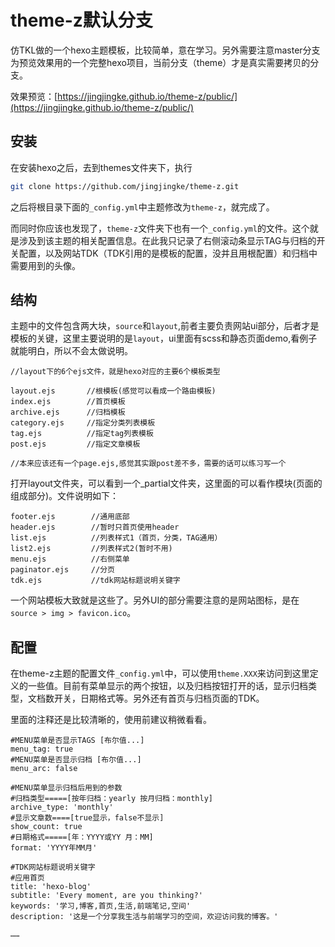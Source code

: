 # theme-z默认分支 #
仿TKL做的一个hexo主题模板，比较简单，意在学习。另外需要注意master分支为预览效果用的一个完整hexo项目，当前分支（theme）才是真实需要拷贝的分支。

效果预览：[https://jingjingke.github.io/theme-z/public/](https://jingjingke.github.io/theme-z/public/)

## 安装 ##
在安装hexo之后，去到themes文件夹下，执行
``` bash
git clone https://github.com/jingjingke/theme-z.git
```
之后将根目录下面的`_config.yml`中主题修改为`theme-z`，就完成了。

而同时你应该也发现了，`theme-z`文件夹下也有一个`_config.yml`的文件。这个就是涉及到该主题的相关配置信息。在此我只记录了右侧滚动条显示TAG与归档的开关配置，以及网站TDK（TDK引用的是模板的配置，没并且用根配置）和归档中需要用到的头像。

## 结构 ##
主题中的文件包含两大块，`source`和`layout`,前者主要负责网站ui部分，后者才是模板的关键，这里主要说明的是`layout`，ui里面有scss和静态页面demo,看例子就能明白，所以不会太做说明。
```pre
//layout下的6个ejs文件，就是hexo对应的主要6个模板类型

layout.ejs       //根模板(感觉可以看成一个路由模板)
index.ejs        //首页模板
archive.ejs      //归档模板
category.ejs     //指定分类列表模板
tag.ejs          //指定tag列表模板
post.ejs         //指定文章模板

//本来应该还有一个page.ejs,感觉其实跟post差不多，需要的话可以练习写一个

```
打开layout文件夹，可以看到一个_partial文件夹，这里面的可以看作模块(页面的组成部分)。文件说明如下：
```pre
footer.ejs        //通用底部
header.ejs        //暂时只首页使用header
list.ejs          //列表样式1（首页，分类，TAG通用）
list2.ejs         //列表样式2(暂时不用)
menu.ejs          //右侧菜单
paginator.ejs     //分页
tdk.ejs           //tdk网站标题说明关键字
```
一个网站模板大致就是这些了。另外UI的部分需要注意的是网站图标，是在`source > img > favicon.ico`。


## 配置 ##

在theme-z主题的配置文件`_config.yml`中，可以使用`theme.XXX`来访问到这里定义的一些值。目前有菜单显示的两个按钮，以及归档按钮打开的话，显示归档类型，文档数开关，日期格式等。另外还有首页与归档页面的TDK。

里面的注释还是比较清晰的，使用前建议稍微看看。
```pre
#MENU菜单是否显示TAGS [布尔值...]
menu_tag: true
#MENU菜单是否显示归档 [布尔值...]
menu_arc: false

#MENU菜单显示归档后用到的参数
#归档类型=====[按年归档：yearly 按月归档：monthly]
archive_type: 'monthly'
#显示文章数====[true显示，false不显示]
show_count: true
#日期格式=====[年：YYYY或YY 月：MM]
format: 'YYYY年MM月'

#TDK网站标题说明关键字
#应用首页
title: 'hexo-blog'
subtitle: 'Every moment, are you thinking?'
keywords: '学习,博客,首页,生活,前端笔记,空间'
description: '这是一个分享我生活与前端学习的空间，欢迎访问我的博客。'

……
```